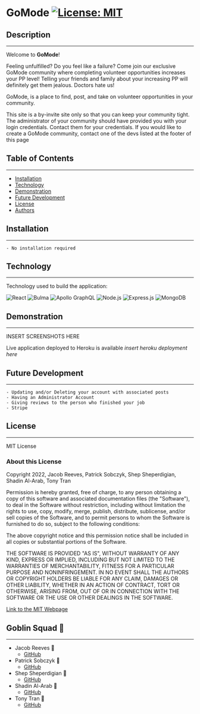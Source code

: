# GoMode  [![License: MIT](https://img.shields.io/badge/License-MIT-yellow.svg)](https://opensource.org/licenses/MIT)

## Description

---

Welcome to **GoMode**! 

Feeling unfulfilled? Do you feel like a failure? Come join our exclusive GoMode community where completing volunteer opportunities increases your PP level! Telling your friends and family about your increasing PP will definitely get them jealous. Doctors hate us!

GoMode, is a place to find, post, and take on volunteer opportunities in your community.

This site is a by-invite site only so that you can keep your community tight.
The administrator of your community should have provided you with your login credentials. Contact them for your credentials.
If you would like to create a GoMode community, contact one of the devs listed at the footer of this page

## Table of Contents

---

- [Installation](#installation)
- [Technology](#technology)
- [Demonstration](#demonstration)
- [Future Development](#future-development)
- [License](#license)
- [Authors](#authors)

## Installation

---

    - No installation required

## Technology

---

Technology used to build the application:

![React](https://img.shields.io/badge/React-20232A?style=for-the-badge&logo=react&logoColor=61DAFB)
![Bulma](https://img.shields.io/badge/-Bulma-9cf)
![Apollo GraphQL](https://img.shields.io/badge/Apollo%20GraphQL-311C87?&style=for-the-badge&logo=Apollo%20GraphQL&logoColor=white)
![Node.js](https://img.shields.io/badge/Node.js-339933?style=for-the-badge&logo=nodedotjs&logoColor=white)
![Express.js](https://img.shields.io/badge/Express.js-000000?style=for-the-badge&logo=express&logoColor=white)
![MongoDB](https://img.shields.io/badge/MongoDB-4EA94B?style=for-the-badge&logo=mongodb&logoColor=white)

## Demonstration

---

INSERT SCREENSHOTS HERE

Live application deployed to Heroku is available *insert heroku deployment here*

## Future Development

---

    - Updating and/or Deleting your account with associated posts
    - Having an Administrator Account
    - Giving reviews to the person who finished your job
    - Stripe

## License 

---
  MIT License

  ### About this License 

  Copyright 2022, Jacob Reeves, Patrick Sobczyk, Shep Sheperdigian, Shadin Al-Arab, Tony Tran

  Permission is hereby granted, free of charge, to any person obtaining a copy of this software and associated documentation files (the "Software"), to deal in the Software without restriction, including without limitation the rights to use, copy, modify, merge, publish, distribute, sublicense, and/or sell copies of the Software, and to permit persons to whom the Software is furnished to do so, subject to the following conditions:

  The above copyright notice and this permission notice shall be included in all copies or substantial portions of the Software.

  THE SOFTWARE IS PROVIDED "AS IS", WITHOUT WARRANTY OF ANY KIND, EXPRESS OR IMPLIED, INCLUDING BUT NOT LIMITED TO THE WARRANTIES OF MERCHANTABILITY, FITNESS FOR A PARTICULAR PURPOSE AND NONINFRINGEMENT. IN NO EVENT SHALL THE AUTHORS OR COPYRIGHT HOLDERS BE LIABLE FOR ANY CLAIM, DAMAGES OR OTHER LIABILITY, WHETHER IN AN ACTION OF CONTRACT, TORT OR OTHERWISE, ARISING FROM, OUT OF OR IN CONNECTION WITH THE SOFTWARE OR THE USE OR OTHER DEALINGS IN THE SOFTWARE.

  [Link to the MIT Webpage](https://www.mit.edu/~amini/LICENSE.md)

## Goblin Squad :japanese_goblin:

---

- Jacob Reeves :japanese_ogre:
  - [GitHub](https://github.com/JDReeves86)
- Patrick Sobczyk :japanese_ogre:
  - [GitHub](https://github.com/sobe1290)
- Shep Sheperdigian :japanese_ogre:
  - [GitHub](https://github.com/zshep)
- Shadin Al-Arab :japanese_ogre:
  - [GitHub](https://github.com/shadin-a)
- Tony Tran :japanese_ogre:
  - [GitHub](https://github.com/tonytran97)

